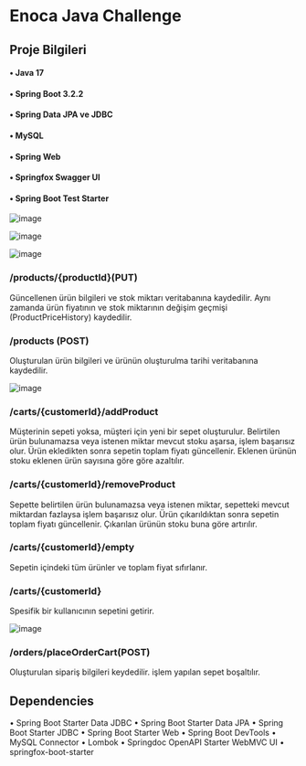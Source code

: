 # Enoca Java Challenge 
 


## Proje Bilgileri
#### • Java 17
#### • Spring Boot 3.2.2
#### • Spring Data JPA ve JDBC
#### • MySQL 
#### • Spring Web
#### • Springfox Swagger UI
#### • Spring Boot Test Starter



![image](https://github.com/aksoysoftware/EnocaJavaChallenge/assets/99371051/3f78d5bc-d738-44c6-8b77-8c72e676ece1)



 
  
![image](https://github.com/aksoysoftware/EnocaJavaChallenge/assets/99371051/794ead3b-e634-489f-b6c4-dde1652cd6d9)

 ![image](https://github.com/aksoysoftware/EnocaJavaChallenge/assets/99371051/29ddb4cf-b363-4982-8aff-cd11ff25c4c2)
### /products/{productId}(PUT)
Güncellenen ürün bilgileri ve stok miktarı veritabanına kaydedilir.
Aynı zamanda ürün fiyatının ve stok miktarının değişim geçmişi (ProductPriceHistory) kaydedilir.


### /products (POST)
Oluşturulan ürün bilgileri ve ürünün oluşturulma tarihi veritabanına kaydedilir.


 
![image](https://github.com/aksoysoftware/EnocaJavaChallenge/assets/99371051/d6f444ca-e11f-4b70-a29c-095c1d38c676)

### /carts/{customerId}/addProduct
Müşterinin sepeti yoksa, müşteri için yeni bir sepet oluşturulur.
Belirtilen ürün bulunamazsa veya istenen miktar mevcut stoku aşarsa, işlem başarısız olur.
Ürün ekledikten sonra sepetin toplam fiyatı güncellenir.
Eklenen ürünün stoku eklenen ürün sayısına göre göre azaltılır.


### /carts/{customerId}/removeProduct
Sepette belirtilen ürün bulunamazsa veya istenen miktar, sepetteki mevcut miktardan fazlaysa işlem başarısız olur.
Ürün çıkarıldıktan sonra sepetin toplam fiyatı güncellenir.
Çıkarılan ürünün stoku buna göre artırılır.


### /carts/{customerId}/empty
Sepetin içindeki tüm ürünler ve toplam fiyat sıfırlanır.


### /carts/{customerId}
Spesifik bir kullanıcının sepetini getirir.



![image](https://github.com/aksoysoftware/EnocaJavaChallenge/assets/99371051/d797f292-64ee-49b7-8046-4cb8a58a5c31)

### /orders/placeOrderCart(POST)
Oluşturulan sipariş bilgileri keydedilir.
işlem yapılan sepet boşaltılır.



## Dependencies
•	Spring Boot Starter Data JDBC
•	Spring Boot Starter Data JPA
•	Spring Boot Starter JDBC
•	Spring Boot Starter Web
•	Spring Boot DevTools
•	MySQL Connector
•	Lombok
•	Springdoc OpenAPI Starter WebMVC UI
•	springfox-boot-starter



 

 




 

 










